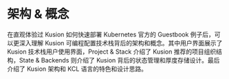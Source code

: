 # 架构 & 概念

在直观体验过 Kusion 如何快速部署 Kubernetes 官方的 Guestbook 例子后，可以更深入理解 Kusion 可编程配置技术栈背后的架构和概念。其中用户界面展示了 Kusion 技术栈用户使用界面，Project & Stack 介绍了 Kusion 推荐的项目组织结构，State & Backends 则介绍了 Kusion 背后的状态管理和厚度存储设计。最后介绍了 Kusion 架构和 KCL 语言的特色和设计思路。
